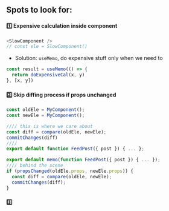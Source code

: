 ## Spots to look for:
#### :one: Expensive calculation inside component
```js
<SlowComponent />
// const ele = SlowComponent()
```
- Solution: `useMemo`, do expensive stuff only when we need to
```js
const result = useMemo(() => {
  return doExpensiveCal(x, y)
}, [x, y])
```

#### :two: Skip diffing process if props unchanged
```js
const oldEle = MyComponent();
const newEle = MyComponent();

//// this is where we care about
const diff = compare(oldEle, newEle);
commitChanges(diff)
////
export default function FeedPost({ post }) { ... };
```

```js
export default memo(function FeedPost({ post }) { ... });
//// behind the scene
if (propsChanged(oldEle.props, newEle.props)) {
  const diff = compare(oldEle, newEle);
  commitChanges(diff);
}
```

#### :three:

